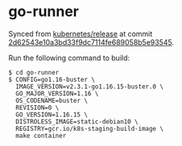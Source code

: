 go-runner
=========

Synced from [kubernetes/release][1] at commit
[2d62543e10a3bd33f9dc7114fe689058b5e93545][2].

Run the following command to build:

```console
$ cd go-runner
$ CONFIG=go1.16-buster \
  IMAGE_VERSION=v2.3.1-go1.16.15-buster.0 \
  GO_MAJOR_VERSION=1.16 \
  OS_CODENAME=buster \
  REVISION=0 \
  GO_VERSION=1.16.15 \
  DISTROLESS_IMAGE=static-debian10 \
  REGISTRY=gcr.io/k8s-staging-build-image \
  make container
```

[1]: https://github.com/kubernetes/release
[2]: https://github.com/kubernetes/release/commit/2d62543e10a3bd33f9dc7114fe689058b5e93545
